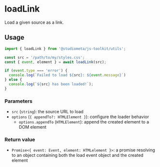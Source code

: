# loadLink

Load a given source as a link.

## Usage

```js
import { loadLink } from '@studiometa/js-toolkit/utils';

const src = '/path/to/my/styles.css';
const { event, element } = await loadLink(src);

if (event.type === 'error') {
  console.log(`Failed to load ${src}: ${event.message}`)
} else {
  console.log(`${src} has been loaded!`);
}
```

### Parameters

- `src` (`string`): the source URL to load
- `options` (`{ appendTo?: HTMLElement }`): configure the loader behavior
  - `options.appendTo` (`HTMLElement`): append the created element to a DOM element

### Return value

- `Promise<{ event: Event, element: HTMLelement }>`: a promise resolving to an object containing both the load event object and the created element
